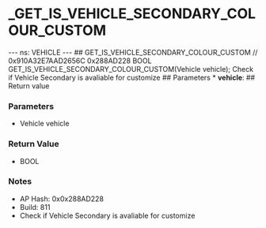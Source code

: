 # _GET_IS_VEHICLE_SECONDARY_COLOUR_CUSTOM

--- ns: VEHICLE --- ## GET_IS_VEHICLE_SECONDARY_COLOUR_CUSTOM  // 0x910A32E7AAD2656C 0x288AD228 BOOL GET_IS_VEHICLE_SECONDARY_COLOUR_CUSTOM(Vehicle vehicle);  Check if Vehicle Secondary is avaliable for customize  ## Parameters * **vehicle**:  ## Return value

### Parameters
* Vehicle vehicle

### Return Value
* BOOL

### Notes
* AP Hash: 0x0x288AD228
* Build: 811
* Check if Vehicle Secondary is avaliable for customize

